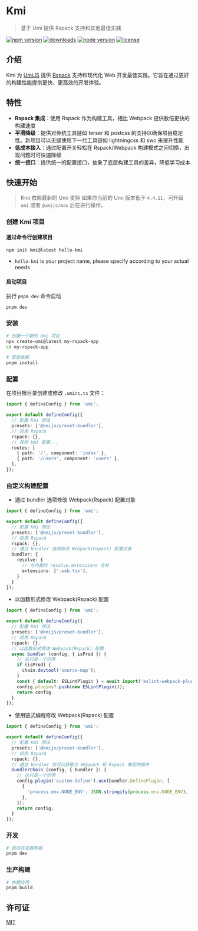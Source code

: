 # Kmi
> 基于 Umi 提供 Rspack 支持和其他最佳实践

<p>
  <a href="https://www.npmjs.com/package/@kmijs/preset-bundler?activeTab=readme"><img src="https://img.shields.io/npm/v/@kmijs/preset-bundler?style=flat-square&colorA=564341&colorB=EDED91" alt="npm version" /></a>
  <a href="https://npmcharts.com/compare/@kmijs/preset-bundler?minimal=true"><img src="https://img.shields.io/npm/dm/@kmijs/preset-bundler.svg?style=flat-square&colorA=564341&colorB=EDED91" alt="downloads" /></a>
  <a href="https://nodejs.org/en/about/previous-releases"><img src="https://img.shields.io/node/v/@kmijs/preset-bundler.svg?style=flat-square&colorA=564341&colorB=EDED91" alt="node version"></a>
  <a href="https://github.com/kmijs/kmi/blob/main/LICENSE"><img src="https://img.shields.io/badge/License-MIT-blue.svg?style=flat-square&colorA=564341&colorB=EDED91" alt="license" /></a>
</p>

## 介绍

Kmi 为 [UmiJS](https://umijs.org/) 提供 [Rspack](https://www.rspack.dev/) 支持和现代化 Web 开发最佳实践。它旨在通过更好的构建性能提供更快、更高效的开发体验。

## 特性
- **Rspack 集成**：使用 Rspack 作为构建工具，相比 Webpack 提供数倍更快的构建速度
- **平滑降级**：提供对传统工具链如 terser 和 postcss 的支持以确保项目稳定性。新项目可以无缝使用下一代工具链如 lightningcss 和 swc 来提升性能
- **低成本接入**：通过配置开关轻松在 Rspack/Webpack 构建模式之间切换，出现问题时可快速降级
- **统一接口**：提供统一的配置接口，抽象了底层构建工具的差异，降低学习成本

## 快速开始

> Kmi 依赖最新的 Umi 支持 如果你当前的 Umi 版本低于 `4.4.11`，可升级 `umi` 或者 `@umijs/max` 后在进行操作。

### 创建 Kmi 项目

#### 通过命令行创建项目

```sh [npm]
npm init kmi@latest hello-kmi
```

* `hello-kmi` is your project name, please specify according to your actual needs

#### 启动项目

执行 `pnpm dev` 命令启动

```sh
pnpm dev
```

### 安装

```bash
# 创建一个新的 Umi 项目
npx create-umi@latest my-rspack-app
cd my-rspack-app

# 安装依赖
pnpm install
```

### 配置

在项目根目录创建或修改 `.umirc.ts` 文件：

```typescript
import { defineConfig } from 'umi';

export default defineConfig({
  // 配置 Kmi 预设
  presets: ['@kmijs/preset-bundler'],
  // 启用 Rspack
  rspack: {},
  // 其他 Umi 配置...
  routes: [
    { path: '/', component: 'index' },
    { path: '/users', component: 'users' },
  ],
});
```

### 自定义构建配置

- 通过 bundler 选项修改 Webpack(Rspack) 配置对象

```typescript
import { defineConfig } from 'umi';

export default defineConfig({
  // 配置 Kmi 预设
  presets: ['@kmijs/preset-bundler'],
  // 启用 Rspack
  rspack: {},
  // 通过 bundler 选项修改 Webpack(Rspack) 配置对象
  bundler: {
    resolve: {
      // 与内置的 resolve.extensions 合并
      extensions: ['.web.tsx'],
    }
  }
});
```
- 以函数形式修改 Webpack(Rspack) 配置
```typescript
import { defineConfig } from 'umi';

export default defineConfig({
  // 配置 Kmi 预设
  presets: ['@kmijs/preset-bundler'],
  // 启用 Rspack
  rspack: {},
  // 以函数形式修改 Webpack(Rspack) 配置
  async bundler (config, { isProd }) {
    // 这只是一个示例
    if (isProd) {
      chain.devtool('source-map');
    }
    const { default: ESLintPlugin } = await import('eslint-webpack-plugin');
    config.plugins?.push(new ESLintPlugin());
    return config
  }
});
```

- 使用链式编程修改 Webpack(Rspack) 配置

```typescript
import { defineConfig } from 'umi';

export default defineConfig({
  // 配置 Kmi 预设
  presets: ['@kmijs/preset-bundler'],
  // 启用 Rspack
  rspack: {},
  // 通过 bundler 你可以获取与 Webpack 和 Rspack 兼容的插件
  bundlerChain (config, { bundler }) {
    // 这只是一个示例
    config.plugin('custom-define').use(bundler.DefinePlugin, [
      {
        'process.env.NODE_ENV': JSON.stringify(process.env.NODE_ENV),
      },
    ]);
    return config;
  }
});
```

### 开发

```bash
# 启动开发服务器
pnpm dev
```

### 生产构建

```bash
# 构建应用
pnpm build
```

## 许可证

[MIT](./LICENSE)
